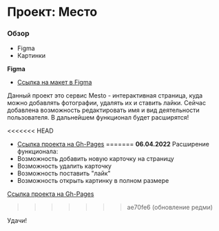 # Проект: Место

### Обзор

* Figma
* Картинки

**Figma**

* [Ссылка на макет в Figma](https://www.figma.com/file/2cn9N9jSkmxD84oJik7xL7/JavaScript.-Sprint-4?node-id=0%3A1)

Данный проект это сервис Mesto - интерактивная страница, куда можно добавлять фотографии, удалять их и ставить лайки.
Сейчас добавлена возможность редактировать имя и вид деятельности пользователя. В дальнейшем функционал будет расширятся!

<<<<<<< HEAD
* [Ссылка проекта на Gh-Pages](https://nikitositi.github.io/mesto/)
=======
**06.04.2022**
Расширение функционала:
* Возможность добавить новую карточку на страницу
* Возможность удалить карточку
* Возможность поставить "лайк"
* Возможность открыть картинку в полном размере

[Ссылка проекта на Gh-Pages](https://nikitositi.github.io/mesto/)
>>>>>>> ae70fe6 (обновление редми)

Удачи!
